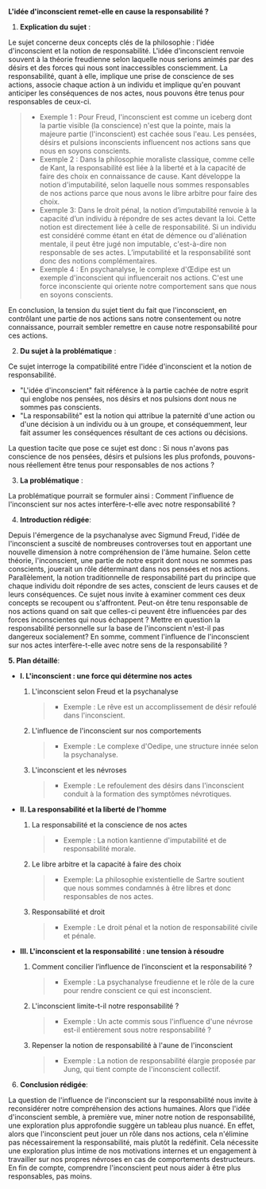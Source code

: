 **L'idée d'inconscient remet-elle en cause la responsabilité ?**

1. **Explication du sujet** :

Le sujet concerne deux concepts clés de la philosophie : l'idée d'inconscient et la notion de responsabilité. L'idée d’inconscient renvoie souvent à la théorie freudienne selon laquelle nous serions animés par des désirs et des forces qui nous sont inaccessibles consciemment. La responsabilité, quant à elle, implique une prise de conscience de ses actions, associe chaque action à un individu et implique qu'en pouvant anticiper les conséquences de nos actes, nous pouvons être tenus pour responsables de ceux-ci.

> - Exemple 1 : Pour Freud, l'inconscient est comme un iceberg dont la partie visible (la conscience) n'est que la pointe, mais la majeure partie (l'inconscient) est cachée sous l'eau. Les pensées, désirs et pulsions inconscients influencent nos actions sans que nous en soyons conscients.
> - Exemple 2 : Dans la philosophie moraliste classique, comme celle de Kant, la responsabilité est liée à la liberté et à la capacité de faire des choix en connaissance de cause. Kant développe la notion d'imputabilité, selon laquelle nous sommes responsables de nos actions parce que nous avons le libre arbitre pour faire des choix.
> - Exemple 3: Dans le droit pénal, la notion d’imputabilité renvoie à la capacité d’un individu à répondre de ses actes devant la loi. Cette notion est directement liée à celle de responsabilité. Si un individu est considéré comme étant en état de démence ou d'aliénation mentale, il peut être jugé non imputable, c'est-à-dire non responsable de ses actes. L’imputabilité et la responsabilité sont donc des notions complémentaires. 
> - Exemple 4 : En psychanalyse, le complexe d'Œdipe est un exemple d'inconscient qui influencerait nos actions. C'est une force inconsciente qui oriente notre comportement sans que nous en soyons conscients.

En conclusion, la tension du sujet tient du fait que l'inconscient, en contrôlant une partie de nos actions sans notre consentement ou notre connaissance, pourrait sembler remettre en cause notre responsabilité pour ces actions.

2. **Du sujet à la problématique** :

Ce sujet interroge la compatibilité entre l'idée d'inconscient et la notion de responsabilité.

- "L'idée d'inconscient" fait référence à la partie cachée de notre esprit qui englobe nos pensées, nos désirs et nos pulsions dont nous ne sommes pas conscients. 
- "La responsabilité" est la notion qui attribue la paternité d'une action ou d'une décision à un individu ou à un groupe, et conséquemment, leur fait assumer les conséquences résultant de ces actions ou décisions. 

La question tacite que pose ce sujet est donc : Si nous n'avons pas conscience de nos pensées, désirs et pulsions les plus profonds, pouvons-nous réellement être tenus pour responsables de nos actions ? 

3. **La problématique** :

La problématique pourrait se formuler ainsi : Comment l'influence de l'inconscient sur nos actes interfère-t-elle avec notre responsabilité ?

4. **Introduction rédigée**: 

Depuis l'émergence de la psychanalyse avec Sigmund Freud, l'idée de l'inconscient a suscité de nombreuses controverses tout en apportant une nouvelle dimension à notre compréhension de l'âme humaine. Selon cette théorie, l'inconscient, une partie de notre esprit dont nous ne sommes pas conscients, jouerait un rôle déterminant dans nos pensées et nos actions. Parallèlement, la notion traditionnelle de responsabilité part du principe que chaque individu doit répondre de ses actes, conscient de leurs causes et de leurs conséquences. Ce sujet nous invite à examiner comment ces deux concepts se recoupent ou s'affrontent. Peut-on être tenu responsable de nos actions quand on sait que celles-ci peuvent être influencées par des forces inconscientes qui nous échappent ? Mettre en question la responsabilité personnelle sur la base de l'inconscient n'est-il pas dangereux socialement? En somme, comment l'influence de l'inconscient sur nos actes interfère-t-elle avec notre sens de la responsabilité ?

**5. Plan détaillé**:

* **I. L'inconscient : une force qui détermine nos actes**

    1. L'inconscient selon Freud et la psychanalyse
          > - Exemple : Le rêve est un accomplissement de désir refoulé dans l'inconscient.
    
    2.  L'influence de l'inconscient sur nos comportements 
          > - Exemple : Le complexe d'Oedipe, une structure innée selon la psychanalyse.
          
    3.  L'inconscient et les névroses 
          > - Exemple : Le refoulement des désirs dans l'inconscient conduit à la formation des symptômes névrotiques.

* **II. La responsabilité et la liberté de l'homme**

    1.  La responsabilité et la conscience de nos actes
          > - Exemple : La notion kantienne d'imputabilité et de responsabilité morale.
    
    2.  Le libre arbitre et la capacité à faire des choix
          > - Exemple: La philosophie existentielle de Sartre soutient que nous sommes condamnés à être libres et donc responsables de nos actes.

    3.  Responsabilité et droit 
          > - Exemple : Le droit pénal et la notion de responsabilité civile et pénale.

* **III. L'inconscient et la responsabilité : une tension à résoudre**

    1. Comment concilier l’influence de l’inconscient et la responsabilité ? 
          > - Exemple : La psychanalyse freudienne et le rôle de la cure pour rendre conscient ce qui est inconscient.
    
    2.  L'inconscient limite-t-il notre responsabilité ?
          > - Exemple : Un acte commis sous l'influence d'une névrose est-il entièrement sous notre responsabilité ?

    3.  Repenser la notion de responsabilité à l'aune de l'inconscient
          > - Exemple : La notion de responsabilité élargie proposée par Jung, qui tient compte de l'inconscient collectif.

6. **Conclusion rédigée**: 

La question de l'influence de l'inconscient sur la responsabilité nous invite à reconsidérer notre compréhension des actions humaines. Alors que l'idée d'inconscient semble, à première vue, miner notre notion de responsabilité, une exploration plus approfondie suggère un tableau plus nuancé. En effet, alors que l'inconscient peut jouer un rôle dans nos actions, cela n'élimine pas nécessairement la responsabilité, mais plutôt la redéfinit. Cela nécessite une exploration plus intime de nos motivations internes et un engagement à travailler sur nos propres névroses en cas de comportements destructeurs. En fin de compte, comprendre l'inconscient peut nous aider à être plus responsables, pas moins.
